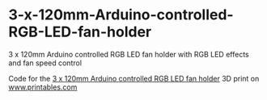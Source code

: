 # 3-x-120mm-Arduino-controlled-RGB-LED-fan-holder

3 x 120mm Arduino controlled RGB LED fan holder with RGB LED effects and fan speed control 

Code for the <a href="https://www.printables.com/de/model/285755-3-x-120mm-arduino-controlled-rgb-led-fan-holder">3 x 120mm Arduino controlled RGB LED fan holder</a> 3D print on <a href="https://www.printables.com">www.printables.com</a>
